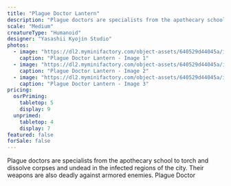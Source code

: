 ```yaml
---
title: "Plague Doctor Lantern"
description: "Plague doctors are specialists from the apothecary school to torch and dissolve corpses and undead in the infected regions of the city. Their weapons are also deadly against armored enemies. Plague Doctor"
scale: "Medium"
creatureType: "Humanoid"
designer: "Yasashii Kyojin Studio"
photos:
  - image: "https://dl2.myminifactory.com/object-assets/640529d44045a/images/720X720-plaguedoctor-02-ps.jpg"
    caption: "Plague Doctor Lantern - Image 1"
  - image: "https://dl2.myminifactory.com/object-assets/640529d44045a/images/720X720-plaguedoctor-02-b.jpg"
    caption: "Plague Doctor Lantern - Image 2"
  - image: "https://dl2.myminifactory.com/object-assets/640529d44045a/images/720X720-plaguedoctor-02-scale.jpg"
    caption: "Plague Doctor Lantern - Image 3"
pricing:
  osrPriming:
    tabletop: 5
    display: 9
  unprimed:
    tabletop: 4
    display: 7
featured: false
forSale: false
---
```


Plague doctors are specialists from the apothecary school to torch and dissolve corpses and undead in the infected regions of the city. Their weapons are also deadly against armored enemies. Plague Doctor